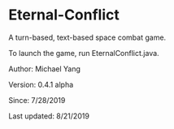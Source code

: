 # Eternal-Conflict
A turn-based, text-based space combat game.

To launch the game, run EternalConflict.java.

Author: Michael Yang

Version: 0.4.1 alpha

Since: 7/28/2019

Last updated: 8/21/2019

